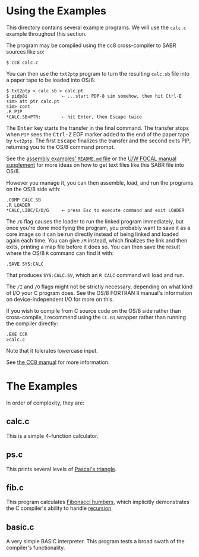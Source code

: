 # Using the Examples

This directory contains several example programs. We will use the
`calc.c` example throughout this section.

The program may be compiled using the cc8 cross-compiler to SABR sources
like so:

    $ cc8 calc.c

You can then use the `txt2ptp` program to turn the resulting `calc.sb`
file into a paper tape to be loaded into OS/8:

    $ txt2ptp < calc.sb > calc.pt
    $ pidp8i             ⇠ ...start PDP-8 sim somehow, then hit Ctrl-E
    sim> att ptr calc.pt
    sim> cont
    .R PIP
    *CALC.SB<PTR:        ⇠ hit Enter, then Escape twice

The <kbd>Enter</kbd> key starts the transfer in the final command. The
transfer stops when `PIP` sees the <kbd>Ctrl-Z</kbd> EOF marker added to
the end of the paper tape by `txt2ptp`. The first <kbd>Escape</kbd>
finalizes the transfer and the second exits PIP, returning you to the
OS/8 command prompt.

See the [assembly examples' `README.md` file][aerm] or the [U/W FOCAL
manual supplement][uwfs] for more ideas on how to get text files like
this SABR file into OS/8.

However you manage it, you can then assemble, load, and run the programs
on the OS/8 side with:

    .COMP CALC.SB
    .R LOADER
    *CALC,LIBC/I/O/G     ⇠ press Esc to execute command and exit LOADER

The `/G` flag causes the loader to run the linked program immediately,
but once you're done modifying the program, you probably want to save it
as a core image so it can be run directly instead of being linked and
loaded again each time. You can give `/M` instead, which finalizes the
link and then exits, printing a map file before it does so. You can then
save the result where the OS/8 `R` command can find it with:

    .SAVE SYS:CALC

That produces `SYS:CALC.SV`, which an `R CALC` command will load and
run.

The `/I` and `/O` flags might not be strictly necessary, depending on
what kind of I/O your C program does.  See the OS/8 FORTRAN II manual's
information on device-independent I/O for more on this.

If you wish to compile from C source code on the OS/8 side rather than
cross-compile, I recommend using the `CC.BI` wrapper rather than running
the compiler directly:

    .EXE CCR
    >calc.c

Note that it tolerates lowercase input.

See [the CC8 manual][ccmn] for more information.


[aerm]: /doc/trunk/examples/README.md
[ccmn]: /doc/trunk/doc/cc8-manual.md
[uwfs]: /doc/trunk/doc/uwfocal-manual-supp.md


# The Examples

In order of complexity, they are:

## calc.c

This is a simple 4-function calculator.


## ps.c

This prints several levels of [Pascal's triangle][pt].

[pt]: https://en.wikipedia.org/wiki/Pascal%27s_triangle


## fib.c

This program calculates [Fibonacci humbers][fn], which implicitly
demonstrates the C compiler's ability to handle [recursion][rec].

[fn]:  https://en.wikipedia.org/wiki/Fibonacci_number
[rec]: https://en.wikipedia.org/wiki/Recursion_(computer_science)


## basic.c

A very simple BASIC interpreter. This program tests a broad swath of the
compiler's functionality.
